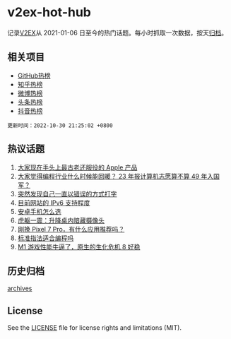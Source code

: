 # v2ex-hot-hub

 记录[V2EX](https://www.v2ex.com/)从 2021-01-06 日至今的热门话题。每小时抓取一次数据，按天[归档](archives)。
 
 ## 相关项目

- [GitHub热榜](https://github.com/snaildev/github-hot-hub)
- [知乎热榜](https://github.com/snaildev/zhihu-hot-hub)
- [微博热榜](https://github.com/snaildev/weibo-hot-hub)
- [头条热榜](https://github.com/snaildev/toutiao-hot-hub)
- [抖音热榜](https://github.com/snaildev/douyin-hot-hub)


 `更新时间：2022-10-30 21:25:02 +0800`

## 热议话题

1. [大家现在手头上最古老还服役的 Apple 产品](https://www.v2ex.com/t/891165)
1. [大家觉得编程行业什么时候能回暖？ 23 年报计算机志愿算不算 49 年入国军？](https://www.v2ex.com/t/891043)
1. [突然发现自己一直以错误的方式打字](https://www.v2ex.com/t/891131)
1. [目前网站的 IPv6 支持程度](https://www.v2ex.com/t/891068)
1. [安卓手机怎么选](https://www.v2ex.com/t/891114)
1. [虎躯一震：升降桌内暗藏摄像头](https://www.v2ex.com/t/891101)
1. [刚换 Pixel 7 Pro，有什么应用推荐吗？](https://www.v2ex.com/t/891065)
1. [标准指法适合编程吗](https://www.v2ex.com/t/891157)
1. [M1 游戏性能牛逼了，原生的生化危机 8 好稳](https://www.v2ex.com/t/891152)

## 历史归档

[archives](archives)

## License

See the [LICENSE](LICENSE) file for license rights and limitations (MIT).
